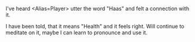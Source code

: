 I've heard <Alias=Player> utter the word "Haas" and felt a connection with it.

I have been told, that it means "Health" and it feels right. Will continue to meditate on it, maybe I can learn to pronounce and use it.
